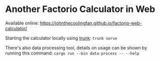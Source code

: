 # Another Factorio Calculator in Web

Available online: https://johnthecoolingfan.github.io/factorio-web-calculator/

Starting the calculator locally using [trunk](https://trunkrs.dev): `trunk serve`

There's also data processing tool, details on usage can be shown by running this command: `cargo run --bin data-process -- --help`
